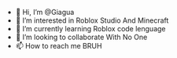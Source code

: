 - 👋 Hi, I’m @Giagua
- 👀 I’m interested in Roblox Studio And Minecraft
- 🌱 I’m currently learning Roblox code lenguage
- 💞️ I’m looking to collaborate With No One
- 📫 How to reach me BRUH


